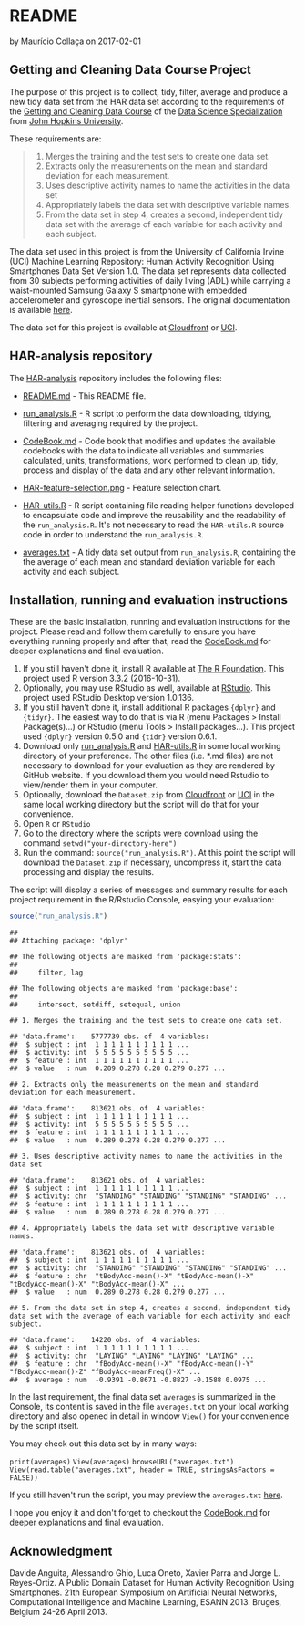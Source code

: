 README
================
by Maurício Collaça
on 2017-02-01

Getting and Cleaning Data Course Project
----------------------------------------

The purpose of this project is to collect, tidy, filter, average and produce a new tidy data set from the HAR data set according to the requirements of the [Getting and Cleaning Data Course](https://www.coursera.org/learn/data-cleaning/home) of the [Data Science Specialization](https://www.coursera.org/specializations/jhu-data-science) from [John Hopkins University](https://www.jhu.edu/).

These requirements are:

> 1.  Merges the training and the test sets to create one data set.
> 2.  Extracts only the measurements on the mean and standard deviation for each measurement.
> 3.  Uses descriptive activity names to name the activities in the data set
> 4.  Appropriately labels the data set with descriptive variable names.
> 5.  From the data set in step 4, creates a second, independent tidy data set with the average of each variable for each activity and each subject.

The data set used in this project is from the University of California Irvine (UCI) Machine Learning Repository: Human Activity Recognition Using Smartphones Data Set Version 1.0. The data set represents data collected from 30 subjects performing activities of daily living (ADL) while carrying a waist-mounted Samsung Galaxy S smartphone with embedded accelerometer and gyroscope inertial sensors. The original documentation is available [here](http://archive.ics.uci.edu/ml/datasets/Human+Activity+Recognition+Using+Smartphones).

The data set for this project is available at [Cloudfront](https://d396qusza40orc.cloudfront.net/getdata%2Fprojectfiles%2FUCI%20HAR%20Dataset.zip) or [UCI](http://archive.ics.uci.edu/ml/machine-learning-databases/00240/UCI%20HAR%20Dataset.zip).

HAR-analysis repository
-----------------------

The [HAR-analysis](https://github.com/mauriciocramos/HAR-analysis) repository includes the following files:

-   [README.md](https://github.com/mauriciocramos/HAR-analysis/blob/master/README.md) - This README file.

-   [run\_analysis.R](https://github.com/mauriciocramos/HAR-analysis/blob/master/run_analysis.R) - R script to perform the data downloading, tidying, filtering and averaging required by the project.

-   [CodeBook.md](https://github.com/mauriciocramos/HAR-analysis/blob/master/CodeBook.md) - Code book that modifies and updates the available codebooks with the data to indicate all variables and summaries calculated, units, transformations, work performed to clean up, tidy, process and display of the data and any other relevant information.

-   [HAR-feature-selection.png](https://github.com/mauriciocramos/HAR-analysis/blob/master/HAR-feature-selection.png) - Feature selection chart.

-   [HAR-utils.R](https://github.com/mauriciocramos/HAR-analysis/blob/master/HAR-utils.R) - R script containing file reading helper functions developed to encapsulate code and improve the reusability and the readability of the `run_analysis.R`. It's not necessary to read the `HAR-utils.R` source code in order to understand the `run_analysis.R`.

-   [averages.txt](https://github.com/mauriciocramos/HAR-analysis/blob/master/averages.txt) - A tidy data set output from `run_analysis.R`, containing the the average of each mean and standard deviation variable for each activity and each subject.

Installation, running and evaluation instructions
-------------------------------------------------

These are the basic installation, running and evaluation instructions for the project. Please read and follow them carefully to ensure you have everything running properly and after that, read the [CodeBook.md](https://github.com/mauriciocramos/HAR-analysis/blob/master/CodeBook.md) for deeper explanations and final evaluation.

1.  If you still haven't done it, install R available at [The R Foundation](https://www.r-project.org/). This project used R version 3.3.2 (2016-10-31).
2.  Optionally, you may use RStudio as well, available at [RStudio](https://www.rstudio.com/). This project used RStudio Desktop version 1.0.136.
3.  If you still haven't done it, install additional R packages `{dplyr}` and `{tidyr}`. The easiest way to do that is via R (menu Packages &gt; Install Package(s)...) or RStudio (menu Tools &gt; Install packages...). This project used `{dplyr}` version 0.5.0 and `{tidr}` version 0.6.1.
4.  Download only [run\_analysis.R](https://raw.githubusercontent.com/mauriciocramos/HAR-analysis/master/run_analysis.R) and [HAR-utils.R](https://raw.githubusercontent.com/mauriciocramos/HAR-analysis/master/HAR-utils.R) in some local working directory of your preference. The other files (i.e. \*.md files) are not necessary to download for your evaluation as they are rendered by GitHub website. If you download them you would need Rstudio to view/render them in your computer.
5.  Optionally, download the `Dataset.zip` from [Cloudfront](https://d396qusza40orc.cloudfront.net/getdata%2Fprojectfiles%2FUCI%20HAR%20Dataset.zip) or [UCI](http://archive.ics.uci.edu/ml/machine-learning-databases/00240/UCI%20HAR%20Dataset.zip) in the same local working directory but the script will do that for your convenience.
6.  Open `R` or `RStudio`
7.  Go to the directory where the scripts were download using the command `setwd("your-directory-here")`
8.  Run the command: `source("run_analysis.R")`. At this point the script will download the `Dataset.zip` if necessary, uncompress it, start the data processing and display the results.

The script will display a series of messages and summary results for each project requirement in the R/Rstudio Console, easying your evaluation:

``` r
source("run_analysis.R")
```

    ## 
    ## Attaching package: 'dplyr'

    ## The following objects are masked from 'package:stats':
    ## 
    ##     filter, lag

    ## The following objects are masked from 'package:base':
    ## 
    ##     intersect, setdiff, setequal, union

    ## 1. Merges the training and the test sets to create one data set.

    ## 'data.frame':    5777739 obs. of  4 variables:
    ##  $ subject : int  1 1 1 1 1 1 1 1 1 1 ...
    ##  $ activity: int  5 5 5 5 5 5 5 5 5 5 ...
    ##  $ feature : int  1 1 1 1 1 1 1 1 1 1 ...
    ##  $ value   : num  0.289 0.278 0.28 0.279 0.277 ...

    ## 2. Extracts only the measurements on the mean and standard deviation for each measurement.

    ## 'data.frame':    813621 obs. of  4 variables:
    ##  $ subject : int  1 1 1 1 1 1 1 1 1 1 ...
    ##  $ activity: int  5 5 5 5 5 5 5 5 5 5 ...
    ##  $ feature : int  1 1 1 1 1 1 1 1 1 1 ...
    ##  $ value   : num  0.289 0.278 0.28 0.279 0.277 ...

    ## 3. Uses descriptive activity names to name the activities in the data set

    ## 'data.frame':    813621 obs. of  4 variables:
    ##  $ subject : int  1 1 1 1 1 1 1 1 1 1 ...
    ##  $ activity: chr  "STANDING" "STANDING" "STANDING" "STANDING" ...
    ##  $ feature : int  1 1 1 1 1 1 1 1 1 1 ...
    ##  $ value   : num  0.289 0.278 0.28 0.279 0.277 ...

    ## 4. Appropriately labels the data set with descriptive variable names.

    ## 'data.frame':    813621 obs. of  4 variables:
    ##  $ subject : int  1 1 1 1 1 1 1 1 1 1 ...
    ##  $ activity: chr  "STANDING" "STANDING" "STANDING" "STANDING" ...
    ##  $ feature : chr  "tBodyAcc-mean()-X" "tBodyAcc-mean()-X" "tBodyAcc-mean()-X" "tBodyAcc-mean()-X" ...
    ##  $ value   : num  0.289 0.278 0.28 0.279 0.277 ...

    ## 5. From the data set in step 4, creates a second, independent tidy data set with the average of each variable for each activity and each subject.

    ## 'data.frame':    14220 obs. of  4 variables:
    ##  $ subject : int  1 1 1 1 1 1 1 1 1 1 ...
    ##  $ activity: chr  "LAYING" "LAYING" "LAYING" "LAYING" ...
    ##  $ feature : chr  "fBodyAcc-mean()-X" "fBodyAcc-mean()-Y" "fBodyAcc-mean()-Z" "fBodyAcc-meanFreq()-X" ...
    ##  $ average : num  -0.9391 -0.8671 -0.8827 -0.1588 0.0975 ...

In the last requirement, the final data set `averages` is summarized in the Console, its content is saved in the file `averages.txt` on your local working directory and also opened in detail in window `View()` for your convenience by the script itself.

You may check out this data set by in many ways:

`print(averages)`
`View(averages)`
`browseURL("averages.txt")`
`View(read.table("averages.txt", header = TRUE, stringsAsFactors = FALSE))`

If you still haven't run the script, you may preview the `averages.txt` [here](https://github.com/mauriciocramos/HAR-analysis/blob/master/averages.txt).

I hope you enjoy it and don't forget to checkout the [CodeBook.md](https://github.com/mauriciocramos/HAR-analysis/blob/master/CodeBook.md) for deeper explanations and final evaluation.

Acknowledgment
--------------

Davide Anguita, Alessandro Ghio, Luca Oneto, Xavier Parra and Jorge L. Reyes-Ortiz. A Public Domain Dataset for Human Activity Recognition Using Smartphones. 21th European Symposium on Artificial Neural Networks, Computational Intelligence and Machine Learning, ESANN 2013. Bruges, Belgium 24-26 April 2013.
